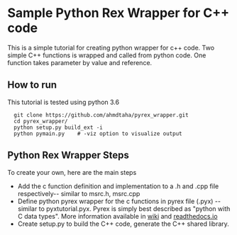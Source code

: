 # Sample Python Rex Wrapper for C++ code
This is a simple tutorial for creating python wrapper for c++ code. Two simple C++ functions is wrapped and called from python code. One function takes parameter by value and reference.


## How to run
This tutorial is tested using python 3.6

```Shell
  git clone https://github.com/ahmdtaha/pyrex_wrapper.git
  cd pyrex_wrapper/
  python setup.py build_ext -i
  python pymain.py    # -viz option to visualize output
```


## Python Rex Wrapper Steps 
To create your own, here are the main steps

* Add the c function definition and implementation to a .h and .cpp file respectively-- similar to msrc.h, msrc.cpp
* Define python pyrex wrapper for the c functions in pyrex file (.pyx) -- similar to pyxtutorial.pyx. Pyrex is simply best described as "python with C data types". More information available in [wiki](https://wiki.python.org/moin/Pyrex) and [readthedocs.io](http://intermediate-and-advanced-software-carpentry.readthedocs.io/en/latest/c++-wrapping.html)
* Create setup.py to build the C++ code, generate the C++ shared library.